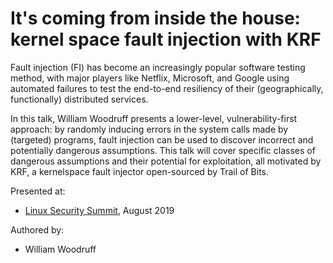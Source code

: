 It's coming from inside the house: kernel space fault injection with KRF
========================================================================

Fault injection (FI) has become an increasingly popular software testing method, with major
players like Netflix, Microsoft, and Google using automated failures to test the end-to-end
resiliency of their (geographically, functionally) distributed services.

In this talk, William Woodruff presents a lower-level, vulnerability-first approach: by randomly
inducing errors in the system calls made by (targeted) programs, fault injection can be used to
discover incorrect and potentially dangerous assumptions. This talk will cover specific classes of
dangerous assumptions and their potential for exploitation, all motivated by KRF, a kernelspace
fault injector open-sourced by Trail of Bits.

Presented at:

* [Linux Security Summit](https://events.linuxfoundation.org/events/linux-security-summit-north-america-2019/), August 2019

Authored by:

* William Woodruff
